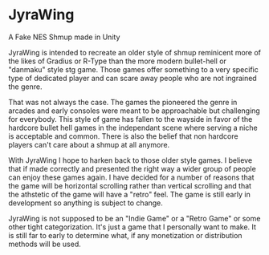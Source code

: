 # JyraWing
A Fake NES Shmup made in Unity

JyraWing is intended to recreate an older style of shmup reminicent more of the likes of Gradius or R-Type than the more modern bullet-hell or "danmaku" style stg game. Those games offer something to a very specific type of dedicated player and can scare away people who are not ingrained the genre.

That was not always the case. The games the pioneered the genre in arcades and early consoles were meant to be approachable but challenging for everybody. This style of game has fallen to the wayside in favor of the hardcore bullet hell games in the independant scene where serving a niche is acceptable and common. There is also the belief that non hardcore players can't care about a shmup at all anymore.

With JyraWing I hope to harken back to those older style games. I believe that if made correctly and presented the right way a wider group of people can enjoy these games again. I have decided for a number of reasons that the game will be horizontal scrolling rather than vertical scrolling and that the athstetic of the game will have a "retro" feel. The game is still early in development so anything is subject to change.

JyraWing is not supposed to be an "Indie Game" or a "Retro Game" or some other tight categorization. It's just a game that I personally want to make. It is still far to early to determine what, if any monetization or distribution methods will be used.
